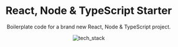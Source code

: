 <div align="center">
<h1>React, Node & TypeScript Starter </h1>
<p>Boilerplate code for a brand new React, Node & TypeScript project.</p>

![tech_stack](https://user-images.githubusercontent.com/59027997/107066861-6760ee00-67d6-11eb-861d-f62a469fadc3.png)
</div>